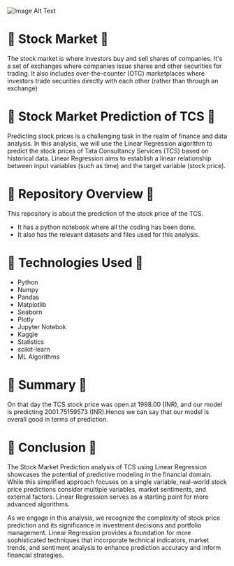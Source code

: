 ![Image Alt Text](https://wallpaperaccess.com/full/2597240.jpg)

# 🌼  Stock Market  🌼
The stock market is where investors buy and sell shares of companies. It's a set of exchanges where companies issue shares and other securities for trading. It also includes over-the-counter (OTC) marketplaces where investors trade securities directly with each other (rather than through an exchange)

# 🌼  Stock Market Prediction of TCS  🌼
Predicting stock prices is a challenging task in the realm of finance and data analysis. In this analysis, we will use the Linear Regression algorithm to predict the stock prices of Tata Consultancy Services (TCS) based on historical data. Linear Regression aims to establish a linear relationship between input variables (such as time) and the target variable (stock price).

# 🌼  Repository Overview  🌼
This repository is about the prediction of the stock price of the TCS.
   - It has a python notebook where all the coding has been done.
   - It also has the relevant datasets and files used for this analysis.

# 🌼  Technologies Used  🌼
* Python
* Numpy
* Pandas
* Matplotlib
* Seaborn
* Plotly
* Jupyter Notebok
* Kaggle
* Statistics
* scikit-learn
* ML Algorithms

 # 🌼  Summary  🌼
 On that day the TCS stock price was open at 1998.00 (INR), and our model is predicting 2001.75159573 (INR).Hence we can say that our model is overall good in terms of prediction.

# 🌼  Conclusion  🌼
The Stock Market Prediction analysis of TCS using Linear Regression showcases the potential of predictive modeling in the financial domain. While this simplified approach focuses on a single variable, real-world stock price predictions consider multiple variables, market sentiments, and external factors. Linear Regression serves as a starting point for more advanced algorithms.

As we engage in this analysis, we recognize the complexity of stock price prediction and its significance in investment decisions and portfolio management. Linear Regression provides a foundation for more sophisticated techniques that incorporate technical indicators, market trends, and sentiment analysis to enhance prediction accuracy and inform financial strategies.
 

